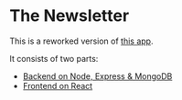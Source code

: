 # The Newsletter

This is a reworked version of [this app](https://github.com/d-mv/newsletter).

It consists of two parts:

- [Backend on Node, Express & MongoDB](https://github.com/d-mv/newsletter-node)
- [Frontend on React](https://github.com/d-mv/newsletter-react)